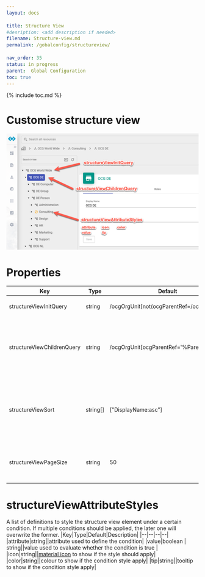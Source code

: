 ```yaml
---
layout: docs

title: Structure View
#desription: <add description if needed>
filename: Structure-view.md
permalink: /gobalconfig/structureview/

nav_order: 35
status: in progress
parent:  Global Configuration
toc: true
---
```


{% include toc.md %}



# Customise structure view

![images_structure_view.png](/img/images_structure_view-302ec35a-6ac5-41c2-8446-ace5d549bcd3.png)

# Properties

|Key|Type|Default|Description|
|--|--|--|--|
|structureViewInitQuery|string|/ocgOrgUnit[not(ocgParentRef=/ocgOrgUnit)]|xpath query to find the root elements|
|structureViewChildrenQuery|string|/ocgOrgUnit[ocgParentRef='%ParentID%']|xpath query to find the children elements, use %ParentID% as placeholder for the object id of the parent element|
|structureViewSort|string[]|["DisplayName:asc"]|sort definition in format <attribute name>:<sort order>, available sort orders are: <ul><li>asc / ascending</li><li>desc / descending</li></ul>
|structureViewPageSize|string|50|defines the max. displayed children elements under a parent element

# structureViewAttributeStyles

A list of definitions to style the structure view element under a certain condition. If multiple conditions should be applied, the later one will overwrite the former.
|Key|Type|Default|Description|
|--|--|--|--|
|attribute|string||attribute used to define the condition|
|value|boolean &#124; string||value used to evaluate whether the condition is true |
|icon|string||[material icon](https://fonts.google.com/icons?icon.set=Material+Icons) to show if the style should apply|
|color|string||colour to show if the condition style apply|
|tip|string||tooltip to show if the condition style apply|
